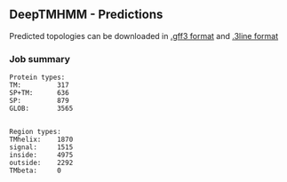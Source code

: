 ## DeepTMHMM - Predictions
Predicted topologies can be downloaded in [.gff3 format](TMRs.gff3) and [.3line format](predicted_topologies.3line)
### Job summary
```
Protein types:
TM:			317
SP+TM:		636
SP:			879
GLOB:		3565


Region types:
TMhelix:	1870
signal:		1515
inside:		4975
outside:	2292
TMbeta:		0
```
